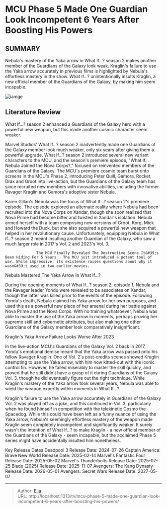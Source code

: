 # MCU Phase 5 Made One Guardian Look Incompetent 6 Years After Boosting His Powers


## SUMMARY 



  Nebula&#39;s mastery of the Yaka arrow in What If...? season 2 makes another member of the Guardians of the Galaxy look weak.   Kraglin&#39;s failure to use the Yaka arrow accurately in previous films is highlighted by Nebula&#39;s effortless mastery in the show.   What If...? unintentionally insults Kraglin, a new official member of the Guardians of the Galaxy, by making him seem incapable.  

![iamge](https://static1.srcdn.com/wordpress/wp-content/uploads/2024/01/nebula-in-what-if-season-2-with-the-guardians-of-the-galaxy.jpg)

## Literature Review
What If...? season 2 enhanced a Guardians of the Galaxy hero with a powerful new weapon, but this made another cosmic character seem weaker.




Marvel Studios&#39; What If...? season 2 inadvertently made one Guardians of the Galaxy member look much weaker, only six years after giving them a powerful upgrade. What If...? season 2 introduced several new variant characters to the MCU, and the season&#39;s premiere episode, &#34;What If... Nebula Joined the Nova Corps?,&#34; focused on reinvented members of the Guardians of the Galaxy. The MCU&#39;s premiere cosmic team burst onto screens in the MCU&#39;s Phase 2, introducing Peter Quill, Gamora, Rocket, Drax and Groot into live-action, but the Guardians of the Galaxy team has since recruited new members with innovative abilities, including the former Ravager Kraglin and Gamora&#39;s adoptive sister Nebula.




Karen Gillan&#39;s Nebula was the focus of What If...? season 2&#39;s premiere episode. The episode explored an alternate reality where Nebula had been recruited into the Nova Corps on Xandar, though she soon realized that Nova Prime had become bitter and twisted in Xandar&#39;s isolation. Nebula armed herself with a team comprising new versions of Groot, Korg, Miek and Howard the Duck, but she also acquired a powerful new weapon that helped in her revolutionary cause. Unfortunately, equipping Nebula in What If...? season 2 meant insulting another Guardian of the Galaxy, who saw a much larger role in 2017&#39;s Vol. 2 and 2023&#39;s Vol. 3.

                  The MCU Finally Revealed The Destructive Scene It&#39;s Been Hiding For 5 Years   The MCU just introduced a potent tool of war. While impressive, its existence raises questions about why it wasn&#39;t used in two earlier movies.    


 Nebula Mastered The Yaka Arrow In What If...? 
         




During the opening moments of What If...? season 2, episode 1, Nebula and the Ravager leader Yondu were revealed to be associates on Xandar, though the latter was killed prior to the events of the episode. Following Yondu&#39;s death, Nebula claimed his Yaka arrow for her own purposes, and used this as a powerful new piece of her arsenal during her battle against Nova Prime and the Nova Corps. With no training whatsoever, Nebula was able to master the use of the Yaka arrow in moments, perhaps proving her supreme skill and cybernetic attributes, but also making one other Guardians of the Galaxy member look comparatively insignificant.



 Kraglin&#39;s Yaka Arrow Failure Looks Worse After 2023 
          

In the live-action MCU&#39;s Guardians of the Galaxy Vol. 2 back in 2017, Yondu&#39;s emotional demise meant that the Yaka arrow was passed onto his fellow Ravager Kraglin. One of Vol. 2&#39;s post-credits scenes showed Kraglin attempting to use the Yaka arrow, with him now kitted-out with the iconic control fin. However, he failed miserably to master the skill quickly, and proved that he still didn&#39;t have a grasp of it during Guardians of the Galaxy Vol. 3, though he did eventually figure out the right technique. While Kraglin&#39;s mastery of the Yaka arrow took several years, Nebula was able to wield the weapon expertly within moments in What If...?.




Kraglin&#39;s failure to use the Yaka arrow accurately in Guardians of the Galaxy Vol. 2 was played off as a joke, and this continued in Vol. 3, particularly when he found himself in competition with the telekinetic Cosmo the Spacedog. While this could have been left as a funny nuance of using the Yaka arrow, Nebula&#39;s seemingly effortless mastery of the weapon made Kraglin seem completely incompetent and significantly weaker. It surely wasn&#39;t the intention of What If...? to make Kraglin - a new official member of the Guardians of the Galaxy - seem incapable, but the acclaimed Phase 5 series might have accidentally insulted him nonetheless.

  Key Release Dates              Deadpool 3 Release Date: 2024-07-26                    Captain America: Brave New World Release Date: 2025-02-14                   Marvel&#39;s Fantastic Four Release Date: 2025-05-02                   Marvel&#39;s Thunderbolts Release Date: 2025-07-25                   Blade (2025) Release Date: 2025-11-07                   Avengers: The Kang Dynasty  Release Date: 2026-05-01                    Avengers: Secret Wars Release Date: 2027-05-07      

---

> Author: [Ella](https://instagram.hk.cn/)  
> URL: http://localhost:1313/tv/mcu-phase-5-made-one-guardian-look-incompetent-6-years-after-boosting-his-powers/  

